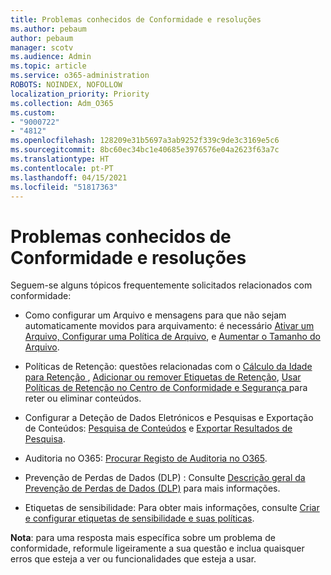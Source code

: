 ```yaml
---
title: Problemas conhecidos de Conformidade e resoluções
ms.author: pebaum
author: pebaum
manager: scotv
ms.audience: Admin
ms.topic: article
ms.service: o365-administration
ROBOTS: NOINDEX, NOFOLLOW
localization_priority: Priority
ms.collection: Adm_O365
ms.custom:
- "9000722"
- "4812"
ms.openlocfilehash: 128209e31b5697a3ab9252f339c9de3c3169e5c6
ms.sourcegitcommit: 8bc60ec34bc1e40685e3976576e04a2623f63a7c
ms.translationtype: HT
ms.contentlocale: pt-PT
ms.lasthandoff: 04/15/2021
ms.locfileid: "51817363"
---
```

# <a name="compliance-common-issues-and-resolutions"></a>Problemas conhecidos de Conformidade e resoluções

Seguem-se alguns tópicos frequentemente solicitados relacionados com conformidade:

- Como configurar um Arquivo e mensagens para que não sejam automaticamente movidos para arquivamento: é necessário [Ativar um Arquivo, Configurar uma Política de Arquivo](https://docs.microsoft.com/microsoft-365/compliance/enable-archive-mailboxes?view=o365-worldwide), e [Aumentar o Tamanho do Arquivo](https://docs.microsoft.com/microsoft-365/compliance/enable-unlimited-archiving?view=o365-worldwide).

- Políticas de Retenção: questões relacionadas com o [Cálculo da Idade para Retenção ](https://docs.microsoft.com/exchange/security-and-compliance/messaging-records-management/retention-age), [Adicionar ou remover Etiquetas de Retenção](https://docs.microsoft.com/exchange/security-and-compliance/messaging-records-management/add-or-remove-retention-tags), [Usar Políticas de Retenção no Centro de Conformidade e Segurança ](https://docs.microsoft.com/microsoft-365/compliance/retention-policies?view=o365-worldwide) para reter ou eliminar conteúdos.

- Configurar a Deteção de Dados Eletrónicos e Pesquisas e Exportação de Conteúdos: [Pesquisa de Conteúdos](https://docs.microsoft.com/microsoft-365/compliance/search-for-content?view=o365-worldwide) e [Exportar Resultados de Pesquisa](https://docs.microsoft.com/microsoft-365/compliance/export-search-results?view=o365-worldwide).

- Auditoria no O365: [Procurar Registo de Auditoria no O365](https://docs.microsoft.com/microsoft-365/compliance/search-the-audit-log-in-security-and-compliance?view=o365-worldwide).

- Prevenção de Perdas de Dados (DLP) : Consulte [Descrição geral da Prevenção de Perdas de Dados (DLP)](https://docs.microsoft.com/microsoft-365/compliance/data-loss-prevention-policies?view=o365-worldwide) para mais informações.
 
- Etiquetas de sensibilidade: Para obter mais informações, consulte [Criar e configurar etiquetas de sensibilidade e suas políticas](https://docs.microsoft.com/microsoft-365/compliance/create-sensitivity-labels).

**Nota**: para uma resposta mais específica sobre um problema de conformidade, reformule ligeiramente a sua questão e inclua quaisquer erros que esteja a ver ou funcionalidades que esteja a usar.
